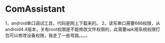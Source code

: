# ComAssistant

1，android串口调试工具，代码是网上下载来的。
2，读写串口需要666权限，从android4.4版本，关有root权限是不能修改文件权限的，此需要apk用系统权限打包可以修改设备权限，我走了一些弯路。。。。
